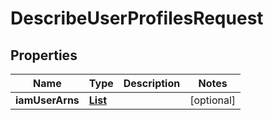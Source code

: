 

# DescribeUserProfilesRequest


## Properties

| Name | Type | Description | Notes |
|------------ | ------------- | ------------- | -------------|
|**iamUserArns** | [**List**](List.md) |  |  [optional] |



